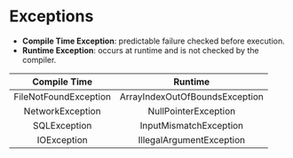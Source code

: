 # Exceptions

- **Compile Time Exception**: predictable failure checked before execution.
- **Runtime Exception**: occurs at runtime and is not checked by the compiler.

|     Compile Time      |            Runtime             |
| :-------------------: | :----------------------------: |
| FileNotFoundException | ArrayIndexOutOfBoundsException |
|   NetworkException    |      NullPointerException      |
|     SQLException      |     InputMismatchException     |
|      IOException      |    IllegalArgumentException    |


